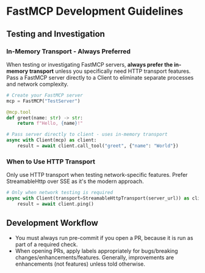 # FastMCP Development Guidelines

## Testing and Investigation

### In-Memory Transport - Always Preferred

When testing or investigating FastMCP servers, **always prefer the in-memory transport** unless you specifically need HTTP transport features. Pass a FastMCP server directly to a Client to eliminate separate processes and network complexity.

```python
# Create your FastMCP server
mcp = FastMCP("TestServer")

@mcp.tool
def greet(name: str) -> str:
    return f"Hello, {name}!"

# Pass server directly to client - uses in-memory transport
async with Client(mcp) as client:
    result = await client.call_tool("greet", {"name": "World"})
```

### When to Use HTTP Transport

Only use HTTP transport when testing network-specific features. Prefer StreamableHttp over SSE as it's the modern approach.

```python
# Only when network testing is required
async with Client(transport=StreamableHttpTransport(server_url)) as client:
    result = await client.ping()
```

## Development Workflow

- You must always run pre-commit if you open a PR, because it is run as part of a required check.
- When opening PRs, apply labels appropriately for bugs/breaking changes/enhancements/features. Generally, improvements are enhancements (not features) unless told otherwise.